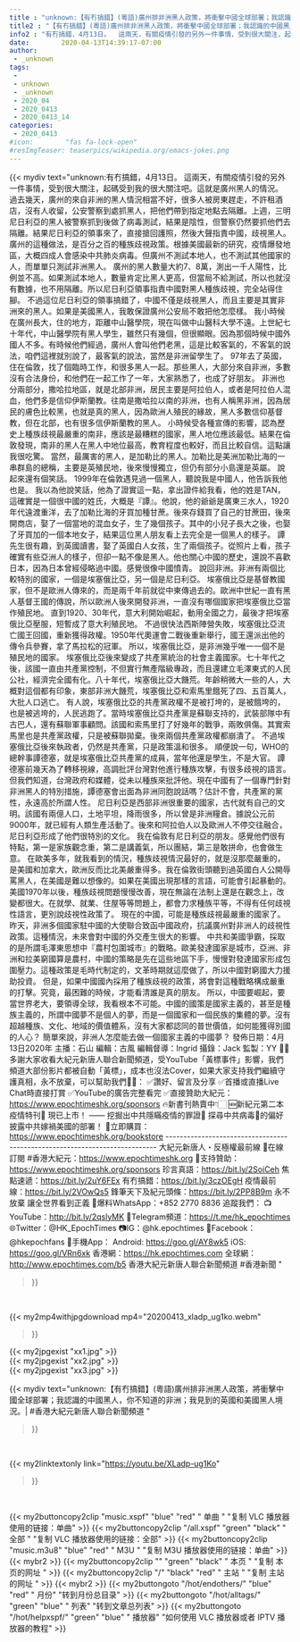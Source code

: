 ```yaml
---
title : "unknown:【有冇搞錯】(粵語)廣州排非洲黑人政策，將衝擊中國全球部署；我認識的中國黑人，你不知道的非洲；我見到的英國和美國黑人境況。| #香港大紀元新唐人聯合新聞頻道 "
title2 : "【有冇搞錯】(粵語)廣州排非洲黑人政策，將衝擊中國全球部署；我認識的中國黑人，你不知道的非洲；我見到的英國和美國黑人境況。| #香港大紀元新唐人聯合新聞頻道 "
info2 : "有冇搞錯，4月13日。  這兩天，有關疫情引發的另外一件事情，受到很大關注，起碼受到我的很大關注吧。這就是廣州黑人的情況。  過去幾天，廣州的來自非洲的黑人情況相當不好，很多人被房東趕走，不許租酒店，沒有人收留，公安警察到處抓黑人，把他們帶到指定地點去隔離。上週，三明尼日利亞的黑人被警察抓到後做了病毒測試，結果是陰性，但警察仍然要抓他們去隔離。結果尼日利亞的領事來了，直接搶回護照，然後大聲指責中國，歧視黑人。  廣州的這種做法，是百分之百的種族歧視政策。根據美國最新的研究，疫情爆發地區，大概四成人會感染中共肺炎病毒。但廣州不測試本地人，也不測試其他國家的人，而單單只測試非洲黑人。  廣州的黑人數量大約7、8萬，測出一千人陽性，比例並不高。如果測試本地人，數量肯定比黑人更高，但當局不給測試，所以也就沒有數據，也不用隔離。所以尼日利亞領事指責中國對黑人種族歧視，完全站得住腳。  不過這位尼日利亞的領事搞錯了，中國不僅是歧視黑人，而且主要是其實非洲來的黑人。如果是美國黑人，我敢保證廣州公安局不敢把他怎麼樣。  我小時候在廣州長大，住的地方，距離中山醫學院，現在叫做中山醫科大學不遠。上世紀七十年代，中山醫學院有黑人學生，雖然只有幾個，但很顯眼。因為那個時候中國外國人不多。有時候他們經過，廣州人會叫他們老黑，這是比較客氣的，不客氣的說法，咱們這裡就別說了，最客氣的說法，當然是非洲留學生了。  97年去了英國，住在倫敦，找了個臨時工作，和很多黑人一起。那些黑人，大部分來自非洲，多數沒有合法身份，和他們在一起工作了一年，大家熟悉了，也成了好朋友。  非洲也分兩部分，撒哈拉地區，就是北部非洲，居民主要是阿拉伯人，或者是阿拉伯人混血，他們多是信仰伊斯蘭教。往南是撒哈拉以南的非洲，也有人稱黑非洲，因為居民的膚色比較黑，也就是真的黑人，因為歐洲人殖民的緣故，黑人多數信仰基督教，但在北部，也有很多信伊斯蘭教的黑人。  小時候受各種宣傳的影響，認為歷史上種族歧視最嚴重的南非，應該是最糟糕的國家，黑人地位應該最低。結果在倫敦發現，南非的黑人在黑人中地位最高，教育程度也較好，而且比較自信。這點讓我很吃驚。  當然，最厲害的黑人，是加勒比的黑人。加勒比是美洲加勒比海的一串群島的總稱，主要是英殖民地，後來慢慢獨立，但仍有部分小島還是英屬。  說起來還有個笑話。  1999年在倫敦遇見過一個黑人，聽說我是中國人，他告訴我他也是。 我以為他說笑話，他為了證實這一點，拿出證件給我看，他的姓是TAN，這確實是一個很中國的姓氏，大概是『譚』。他說，他的爺爺是廣東三水人，1920年代遠渡重洋，去了加勒比海的牙買加種甘蔗。後來存錢買了自己的甘蔗田，後來開商店，娶了一個當地的混血女子，生了幾個孩子。其中的小兒子長大之後，也娶了牙買加的一個本地女子，結果這位黑人朋友看上去完全是一個黑人的樣子。  譚先生很有趣，到英國讀書，娶了英國白人女孩，生了兩個孩子。從照片上看，孩子確實有些亞洲人的樣子，但卻一點不像是黑人。他也關心中國的歷史，還說不喜歡日本，因為日本曾經侵略過中國。感覺很像中國憤青。  說回非洲。非洲有兩個比較特別的國家，一個是埃塞俄比亞，另一個是尼日利亞。  埃塞俄比亞是基督教國家，但不是歐洲人傳來的，而是兩千年前就從中東傳過去的。歐洲中世紀一直有黑人基督王國的傳說，所以歐洲人後來開發非洲，一直沒有哪個國家把埃塞俄比亞當作殖民地。  直到1920、30年代，意大利開始崛起，動用全國之力，最後才把埃塞俄比亞壓服，短暫成了意大利殖民地。  不過很快法西斯陣營失敗，埃塞俄比亞流亡國王回國，重新獲得政權。1950年代奧運會二戰後重新舉行，國王還派出他的傳令兵參賽，拿了馬拉松的冠軍。 所以，埃塞俄比亞，是非洲幾乎唯一一個不是殖民地的國家。  埃塞俄比亞後來變成了共產黨統治的社會主義國家。七十年代之後，該國一直由共產黨控制，不但實行無產階級專政，而且還建立毛澤東式的人民公社，經濟完全國有化。八十年代，埃塞俄比亞大饑荒。年齡稍微大一些的人，大概對這個都有印象，東部非洲大饑荒，埃塞俄比亞和索馬里餓死了四、五百萬人，大批人口逃亡。  有人說，埃塞俄比亞的共產黨政權不是被打垮的，是被餓垮的，也是被逃垮的，人民逃跑了。當時埃塞俄比亞共產黨是蘇聯支持的，武裝部隊中有古巴人，還有蘇聯軍事顧問。該國和索馬里打了好幾年的戰爭，兩敗俱傷。其實索馬里也是共產黨政權，只是被蘇聯拋棄。後來兩個共產黨政權都崩潰了。  不過埃塞俄比亞後來執政者，仍然是共產黨，只是政策溫和很多。  順便說一句，WHO的總幹事譚德塞，就是埃塞俄比亞共產黨的成員，當年他還是學生，不是大官。  譚德塞前幾天為了轉移視線，高調批評台灣對他進行種族攻擊，有很多歧視的語言。但我們知道，台灣政府和媒體，從未以種族來批評他。現在中國有了一個專門針對非洲黑人的特別措施，譚德塞會出面為非洲同胞說話嗎？估計不會，共產黨的黨性，永遠高於所謂人性。  尼日利亞是西部非洲很重要的國家，古代就有自己的文明。該國有兩億人口，土地平坦，降雨很多，所以曾是非洲糧倉。據說公元前9000年，就已經有人類生產活動了。後來和阿拉伯人以及歐洲人不停交往融合，尼日利亞形成了他們很特別的文化。  我在倫敦有尼日利亞的朋友。感覺他們很有特點，第一是家族觀念重，第二是講義氣，所以團結，第三是敢拼命，也會做生意。 在歐美多年，就我看到的情況，種族歧視情況最好的，就是沒那麼嚴重的，是美國和加拿大，歐洲反而比北美嚴重得多。我在倫敦街頭聽到過英國白人公開辱罵黑人，在美國是難以想像的。如果在美國出現那樣的言語，可能會引起暴動的。  美國1970年以後，種族歧視問題慢慢改善，現在無論在法制上還是在觀念上，改變都很大。在就學、就業、住屋等等問題上，都會力求種族平等，不得有任何歧視性語言，更別說歧視性政策了。  現在的中國，可能是種族歧視最嚴重的國家了。  昨天，非洲多個國家駐中國的大使聯合致函中國政府，抗議廣州對非洲人的歧視性政策。這種情況，未來會對中國的外交產生很大的影響。  中共和美國爭霸，採取的是所謂毛澤東思想中『農村包圍城市』的戰略。歐美發達國家是城市，亞洲、非洲和拉美窮國算是農村，中國的策略是先在這些地區下手，慢慢對發達國家形成包圍壓力。這種政策是毛時代制定的，文革時期就這麼做了，所以中國對窮國大力援助投資。  但是，如果中國國內採用了種族歧視的政策，將會對這種戰略構成嚴重的打擊。究竟，最困難的時候，才能看清誰是真的朋友。  所以，中國要崛起，要當世界老大，要領導全球，我看根本不可能。中國的國策是國家主義的，甚至是種族主義的，所謂中國夢不是個人的夢，而是一個國家和一個民族的集體的夢。沒有超越種族、文化、地域的價值體系，沒有大家都認同的普世價值，如何能獲得別國的人心？  簡單來說，非洲人怎麼能去做一個國家主義的中國夢？  發佈日期：4月13日2020年 主播：石山 編輯：古風 編輯督導：Ingrid 攝錄：Jack 監製：YY   🙏🏻多謝大家收看大紀元新唐人聯合新聞頻道，受YouTube「黃標事件」影響，我們頻道大部份影片都被自動「黃標」，成本也沒法Cover，如果大家支持我們繼續守護真相，永不放棄，可以幫助我們💪🏻： ✅讚好、留言及分享 ✅首播或直播Live Chat時直接打賞 ✅YouTube的廣告完整看完 ✅直接贊助大紀元：https://www.epochtimeshk.org/sponsors  🔥新書刊熱賣中👇🏻 🆕新紀元第二本疫情特刊📔 現已上市！ —— 挖掘出中共隱瞞疫情的罪證🔎  探尋中共病毒🦠的偏好 披露中共嫁禍美國的部署！ 🛒立即購買：https://www.epochtimeshk.org/bookstore  --------------------------------------------------------------------------- 大紀元新唐人・反極權最前線 📰在線訂閱 #香港大紀元：https://www.epochtimeshk.org 💎支持贊助：https://www.epochtimeshk.org/sponsors  珍言真語：https://bit.ly/2SoiCeh 焦點速遞：https://bit.ly/2uY6FEx 有冇搞錯：https://bit.ly/3czOEgH 疫情最前線：https://bit.ly/2VOwQs5 鋒筆天下及紀元頭條：https://bit.ly/2PP8B9m  永不放棄 讓全世界看到正義 📩爆料WhatsApp：+852 2770 8836  追蹤我們： 📺YouTube：http://bit.ly/2qslyMK 📣Telegram頻道：https://t.me/hk_epochtimes 🌐Twitter：@HK_EpochTimes 📷IG：@hk.epochtimes 👥Facebook：@hkepochfans  📲手機App： Android: https://goo.gl/AY8wk5 iOS: https://goo.gl/VRn6xk  香港網：https://hk.epochtimes.com 全球網：http://www.epochtimes.com/b5  香港大紀元新唐人聯合新聞頻道 #香港新聞 "
date:        2020-04-13T14:39:17-07:00
author:
 - _unknown
tags:
 - 
 - unknown
 - _unknown
 - 2020_04
 - 2020_0413
 - 2020_0413_14
categories:
 - 2020_0413
#icon:        "fas fa-lock-open"
#resImgTeaser: teaserpics/wikipedia.org/emacs-jokes.png
---
```


{{< mydiv text="unknown:有冇搞錯，4月13日。  這兩天，有關疫情引發的另外一件事情，受到很大關注，起碼受到我的很大關注吧。這就是廣州黑人的情況。  過去幾天，廣州的來自非洲的黑人情況相當不好，很多人被房東趕走，不許租酒店，沒有人收留，公安警察到處抓黑人，把他們帶到指定地點去隔離。上週，三明尼日利亞的黑人被警察抓到後做了病毒測試，結果是陰性，但警察仍然要抓他們去隔離。結果尼日利亞的領事來了，直接搶回護照，然後大聲指責中國，歧視黑人。  廣州的這種做法，是百分之百的種族歧視政策。根據美國最新的研究，疫情爆發地區，大概四成人會感染中共肺炎病毒。但廣州不測試本地人，也不測試其他國家的人，而單單只測試非洲黑人。  廣州的黑人數量大約7、8萬，測出一千人陽性，比例並不高。如果測試本地人，數量肯定比黑人更高，但當局不給測試，所以也就沒有數據，也不用隔離。所以尼日利亞領事指責中國對黑人種族歧視，完全站得住腳。  不過這位尼日利亞的領事搞錯了，中國不僅是歧視黑人，而且主要是其實非洲來的黑人。如果是美國黑人，我敢保證廣州公安局不敢把他怎麼樣。  我小時候在廣州長大，住的地方，距離中山醫學院，現在叫做中山醫科大學不遠。上世紀七十年代，中山醫學院有黑人學生，雖然只有幾個，但很顯眼。因為那個時候中國外國人不多。有時候他們經過，廣州人會叫他們老黑，這是比較客氣的，不客氣的說法，咱們這裡就別說了，最客氣的說法，當然是非洲留學生了。  97年去了英國，住在倫敦，找了個臨時工作，和很多黑人一起。那些黑人，大部分來自非洲，多數沒有合法身份，和他們在一起工作了一年，大家熟悉了，也成了好朋友。  非洲也分兩部分，撒哈拉地區，就是北部非洲，居民主要是阿拉伯人，或者是阿拉伯人混血，他們多是信仰伊斯蘭教。往南是撒哈拉以南的非洲，也有人稱黑非洲，因為居民的膚色比較黑，也就是真的黑人，因為歐洲人殖民的緣故，黑人多數信仰基督教，但在北部，也有很多信伊斯蘭教的黑人。  小時候受各種宣傳的影響，認為歷史上種族歧視最嚴重的南非，應該是最糟糕的國家，黑人地位應該最低。結果在倫敦發現，南非的黑人在黑人中地位最高，教育程度也較好，而且比較自信。這點讓我很吃驚。  當然，最厲害的黑人，是加勒比的黑人。加勒比是美洲加勒比海的一串群島的總稱，主要是英殖民地，後來慢慢獨立，但仍有部分小島還是英屬。  說起來還有個笑話。  1999年在倫敦遇見過一個黑人，聽說我是中國人，他告訴我他也是。 我以為他說笑話，他為了證實這一點，拿出證件給我看，他的姓是TAN，這確實是一個很中國的姓氏，大概是『譚』。他說，他的爺爺是廣東三水人，1920年代遠渡重洋，去了加勒比海的牙買加種甘蔗。後來存錢買了自己的甘蔗田，後來開商店，娶了一個當地的混血女子，生了幾個孩子。其中的小兒子長大之後，也娶了牙買加的一個本地女子，結果這位黑人朋友看上去完全是一個黑人的樣子。  譚先生很有趣，到英國讀書，娶了英國白人女孩，生了兩個孩子。從照片上看，孩子確實有些亞洲人的樣子，但卻一點不像是黑人。他也關心中國的歷史，還說不喜歡日本，因為日本曾經侵略過中國。感覺很像中國憤青。  說回非洲。非洲有兩個比較特別的國家，一個是埃塞俄比亞，另一個是尼日利亞。  埃塞俄比亞是基督教國家，但不是歐洲人傳來的，而是兩千年前就從中東傳過去的。歐洲中世紀一直有黑人基督王國的傳說，所以歐洲人後來開發非洲，一直沒有哪個國家把埃塞俄比亞當作殖民地。  直到1920、30年代，意大利開始崛起，動用全國之力，最後才把埃塞俄比亞壓服，短暫成了意大利殖民地。  不過很快法西斯陣營失敗，埃塞俄比亞流亡國王回國，重新獲得政權。1950年代奧運會二戰後重新舉行，國王還派出他的傳令兵參賽，拿了馬拉松的冠軍。 所以，埃塞俄比亞，是非洲幾乎唯一一個不是殖民地的國家。  埃塞俄比亞後來變成了共產黨統治的社會主義國家。七十年代之後，該國一直由共產黨控制，不但實行無產階級專政，而且還建立毛澤東式的人民公社，經濟完全國有化。八十年代，埃塞俄比亞大饑荒。年齡稍微大一些的人，大概對這個都有印象，東部非洲大饑荒，埃塞俄比亞和索馬里餓死了四、五百萬人，大批人口逃亡。  有人說，埃塞俄比亞的共產黨政權不是被打垮的，是被餓垮的，也是被逃垮的，人民逃跑了。當時埃塞俄比亞共產黨是蘇聯支持的，武裝部隊中有古巴人，還有蘇聯軍事顧問。該國和索馬里打了好幾年的戰爭，兩敗俱傷。其實索馬里也是共產黨政權，只是被蘇聯拋棄。後來兩個共產黨政權都崩潰了。  不過埃塞俄比亞後來執政者，仍然是共產黨，只是政策溫和很多。  順便說一句，WHO的總幹事譚德塞，就是埃塞俄比亞共產黨的成員，當年他還是學生，不是大官。  譚德塞前幾天為了轉移視線，高調批評台灣對他進行種族攻擊，有很多歧視的語言。但我們知道，台灣政府和媒體，從未以種族來批評他。現在中國有了一個專門針對非洲黑人的特別措施，譚德塞會出面為非洲同胞說話嗎？估計不會，共產黨的黨性，永遠高於所謂人性。  尼日利亞是西部非洲很重要的國家，古代就有自己的文明。該國有兩億人口，土地平坦，降雨很多，所以曾是非洲糧倉。據說公元前9000年，就已經有人類生產活動了。後來和阿拉伯人以及歐洲人不停交往融合，尼日利亞形成了他們很特別的文化。  我在倫敦有尼日利亞的朋友。感覺他們很有特點，第一是家族觀念重，第二是講義氣，所以團結，第三是敢拼命，也會做生意。 在歐美多年，就我看到的情況，種族歧視情況最好的，就是沒那麼嚴重的，是美國和加拿大，歐洲反而比北美嚴重得多。我在倫敦街頭聽到過英國白人公開辱罵黑人，在美國是難以想像的。如果在美國出現那樣的言語，可能會引起暴動的。  美國1970年以後，種族歧視問題慢慢改善，現在無論在法制上還是在觀念上，改變都很大。在就學、就業、住屋等等問題上，都會力求種族平等，不得有任何歧視性語言，更別說歧視性政策了。  現在的中國，可能是種族歧視最嚴重的國家了。  昨天，非洲多個國家駐中國的大使聯合致函中國政府，抗議廣州對非洲人的歧視性政策。這種情況，未來會對中國的外交產生很大的影響。  中共和美國爭霸，採取的是所謂毛澤東思想中『農村包圍城市』的戰略。歐美發達國家是城市，亞洲、非洲和拉美窮國算是農村，中國的策略是先在這些地區下手，慢慢對發達國家形成包圍壓力。這種政策是毛時代制定的，文革時期就這麼做了，所以中國對窮國大力援助投資。  但是，如果中國國內採用了種族歧視的政策，將會對這種戰略構成嚴重的打擊。究竟，最困難的時候，才能看清誰是真的朋友。  所以，中國要崛起，要當世界老大，要領導全球，我看根本不可能。中國的國策是國家主義的，甚至是種族主義的，所謂中國夢不是個人的夢，而是一個國家和一個民族的集體的夢。沒有超越種族、文化、地域的價值體系，沒有大家都認同的普世價值，如何能獲得別國的人心？  簡單來說，非洲人怎麼能去做一個國家主義的中國夢？  發佈日期：4月13日2020年 主播：石山 編輯：古風 編輯督導：Ingrid 攝錄：Jack 監製：YY   🙏🏻多謝大家收看大紀元新唐人聯合新聞頻道，受YouTube「黃標事件」影響，我們頻道大部份影片都被自動「黃標」，成本也沒法Cover，如果大家支持我們繼續守護真相，永不放棄，可以幫助我們💪🏻： ✅讚好、留言及分享 ✅首播或直播Live Chat時直接打賞 ✅YouTube的廣告完整看完 ✅直接贊助大紀元：https://www.epochtimeshk.org/sponsors  🔥新書刊熱賣中👇🏻 🆕新紀元第二本疫情特刊📔 現已上市！ —— 挖掘出中共隱瞞疫情的罪證🔎  探尋中共病毒🦠的偏好 披露中共嫁禍美國的部署！ 🛒立即購買：https://www.epochtimeshk.org/bookstore  --------------------------------------------------------------------------- 大紀元新唐人・反極權最前線 📰在線訂閱 #香港大紀元：https://www.epochtimeshk.org 💎支持贊助：https://www.epochtimeshk.org/sponsors  珍言真語：https://bit.ly/2SoiCeh 焦點速遞：https://bit.ly/2uY6FEx 有冇搞錯：https://bit.ly/3czOEgH 疫情最前線：https://bit.ly/2VOwQs5 鋒筆天下及紀元頭條：https://bit.ly/2PP8B9m  永不放棄 讓全世界看到正義 📩爆料WhatsApp：+852 2770 8836  追蹤我們： 📺YouTube：http://bit.ly/2qslyMK 📣Telegram頻道：https://t.me/hk_epochtimes 🌐Twitter：@HK_EpochTimes 📷IG：@hk.epochtimes 👥Facebook：@hkepochfans  📲手機App： Android: https://goo.gl/AY8wk5 iOS: https://goo.gl/VRn6xk  香港網：https://hk.epochtimes.com 全球網：http://www.epochtimes.com/b5  香港大紀元新唐人聯合新聞頻道 #香港新聞 "
>}}
<br>


{{< my2mp4withjpgdownload mp4="20200413_xladp_ug1ko.webm"
>}}

{{< my2jpgexist "xx1.jpg" >}}<br>
{{< my2jpgexist "xx2.jpg" >}}<br>
{{< my2jpgexist "xx3.jpg" >}}<br>



{{< mydiv text="unknown:【有冇搞錯】(粵語)廣州排非洲黑人政策，將衝擊中國全球部署；我認識的中國黑人，你不知道的非洲；我見到的英國和美國黑人境況。| #香港大紀元新唐人聯合新聞頻道 "
>}}
<br>

{{< my2linktextonly link="https://youtu.be/XLadp-ug1Ko"
>}}


<br>

{{< my2buttoncopy2clip "music.xspf"        "blue"   "red"    " 单曲 "  "复制 VLC 播放器使用的链接：单曲" >}} {{< my2buttoncopy2clip "/all.xspf"         "green"  "black"  " 全部 "  "复制 VLC 播放器使用的链接：全部" >}} {{< my2buttoncopy2clip "music.m3u8"        "blue"   "red"    " M3U  "    "复制 M3U 播放器使用的链接：单曲" >}} {{< mybr2 >}} {{< my2buttoncopy2clip ""                  "green"  "black"  " 本页 "    "复制 本页的网址 " >}} {{< my2buttoncopy2clip "/"                 "black"  "red"    " 主站 "    "复制 主站的网址 " >}} {{< mybr2 >}} {{< my2buttongoto      "/hot/endothers/"   "blue"   "red"    " 月份"   "转到月份总目录" >}} {{< my2buttongoto      "/hot/alltags/"     "green"  "blue"   " 列表"   "转到文章总列表" >}} {{< my2buttongoto      "/hot/helpxspf/"    "green"  "blue"   " 播放器" "如何使用 VLC 播放器或者 IPTV 播放器的教程" >}} 
